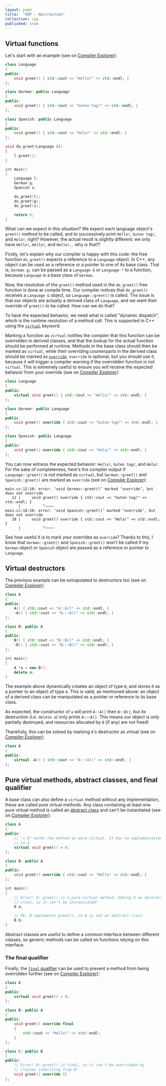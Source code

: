 ```yaml
---
layout: page
title:  "OOP - Abstraction"
collection: cpp
published: true
---
```


## Virtual functions

Let's start with an example (see on [Compiler Explorer][ce_no_virtual]):

```cpp
class Language
{
public:
    void greet() { std::cout << "Hello!" << std::endl; }
};

class German: public Language
{
public:
    void greet() { std::cout << "Guten tag!" << std::endl; }
};

class Spanish: public Language
{
public:
    void greet() { std::cout << "Hola!" << std::endl; }
};

void do_greet(Language &l)
{
    l.greet();
}

int main()
{
    Language l;
    German g;
    Spanish s;

    do_greet(l);
    do_greet(g);
    do_greet(s);

    return 0;
}
```

What can we expect in this situation? We expect each language object's `greet()` method to be called, and to successively print `Hello!`, `Guten tag!`, and `Hola!`, right? However, the actual result is slightly different: we only have `Hello!`, `Hello!`, and `Hello!`... why is that?!

Firstly, let's explain why our compiler is happy with this code: the free function `do_greet()` expects a reference to a `Language` object. In C++, any object can be used as a reference or a pointer to one of its base class. That is, `German g;` can be passed as a `Language &` or `Language *` to a function, because `Language` is a base class of `German`.

Now, the resolution of the `greet()` method used in the `do_greet()` free function is done at compile time. Our compiler notices that `do_greet()` receives a `Language &` object, so `Language::greet()` is called. The issue is that our objects are actually a derived class of `Language`, and we want their override of `greet()` to be called. How can we do that?

To have the expected behavior, we need what is called "dynamic dispatch", which is the runtime resolution of a method call. This is supported in C++ using the [`virtual`][virtual_cppref] keyword.

Marking a function as `virtual` notifies the compiler that this function can be overridden in derived classes, and that the lookup for the actual function should be performed at runtime. Methods in the base class should then be marked as `virtual`, while their overriding counterparts in the derived class should be marked as [`override`][override_cppref]. `override` is optional, but you should use it, because it will trigger a compiler warning if the overridden function is not `virtual`. This is extremely useful to ensure you will receive the expected behavior from your override (see on [Compiler Explorer][ce_virtual]):

```cpp
class Language
{
public:
    virtual void greet() { std::cout << "Hello!" << std::endl; }
};

class German: public Language
{
public:
    void greet() override { std::cout << "Guten tag!" << std::endl; }
};

class Spanish: public Language
{
public:
    void greet() override { std::cout << "Hola!" << std::endl; }
};
```

You can now witness the expected behavior: `Hello!`, `Guten tag!`, and `Hola!`. For the sake of completeness, here's the compiler output if `Language::greet()` is not marked as `virtual`, but `German::greet()` and `Spanish::greet()` are marked as `override` (see on [Compiler Explorer][ce_override_no_virtual]):

```
main.cc:12:10: error: ‘void German::greet()’ marked ‘override’, but does not override
   12 |     void greet() override { std::cout << "Guten tag!" << std::endl; }
      |          ^~~~~
main.cc:18:10: error: ‘void Spanish::greet()’ marked ‘override’, but does not override
   18 |     void greet() override { std::cout << "Hola!" << std::endl; }
      |          ^~~~~
```

See how useful it is to mark your overrides as `override`? Thanks to this, I know that `German::greet()` and `Spanish::greet()` won't be called if my `German` object or `Spanish` object are passed as a reference or pointer to `Language`.

## Virtual destructors

The previous example can be extrapolated to destructors too (see on [Compiler Explorer][ce_no_virtual_dtor]):

```cpp
class A
{
public:
    A() { std::cout << "A::A()" << std::endl; }
    ~A() { std::cout << "A::~A()" << std::endl; }
};

class B: public A
{
public:
    B() { std::cout << "B::B()" << std::endl; }
    ~B() { std::cout << "B::~B()" << std::endl; }
};

int main()
{
    A *a = new B();
    delete a;
}
```

The example above dynamically creates an object of type `B`, and stores it as a pointer to an object of type `A`. This is valid, as mentioned above: an object of a derived class can be manipulated as a pointer or reference to its base class.

As expected, the constructor of `a` will print `A::A()` then `B::B()`, but its destruction (i.e. `delete a`) only prints `A::~A()`. This means our object is only partially destroyed, and resources allocated by `B` (if any) are not freed!

Thankfully, this can be solved by marking `A`'s destructor as virtual (see on [Compiler Explorer][ce_virtual_dtor]):
```cpp
class A
{
public:
    virtual ~A() { std::cout << "A::~A()" << std::endl; }
};
```

## Pure virtual methods, abstract classes, and final qualifier

A base class can also define a `virtual` method without any implementation, these are called pure virtual methods. Any class containing at least one pure virtual method is called an [abstract class][abstract_class_cppref] and can't be instantiated (see on [Compiler Explorer][ce_abstract_class]):

```cpp
class A
{
public:
    // "= 0" marks the method as pure virtual. It has no implementation
    // in A.
    virtual void greet() = 0;
};

class B: public A
{
public:
    void greet() override { std::cout << "Hello" << std::endl; }
};

int main()
{
    // Error! A::greet() is a pure virtual method, making A an abstract
    // class, so it can't be instanciated!
    A a;

    // Ok, B implements greet(), so B is not an abstract class.
    B b;
}
```

Abstract classes are useful to define a common interface between different classes, so generic methods can be called on functions relying on this interface.

### The final qualifier

Finally, the [`final` qualifier][final_cppref] can be used to prevent a method from being overridden further (see on [Compiler Explorer][ce_final]):

```cpp
class A
{
public:
    virtual void greet() = 0;
};

class B: public A
{
public:
    void greet() override final
    {
        std::cout << "Hello!" << std::endl;
    }
};

class C: public B
{
public:
    // Error! B::greet() is final, so it can't be overridden by
    // classes inheriting from B!
    void greet() override {}
};
```

[virtual_cppref]: https://en.cppreference.com/w/cpp/language/virtual
[override_cppref]: https://en.cppreference.com/w/cpp/language/override
[abstract_class_cppref]: https://en.cppreference.com/w/cpp/language/abstract_class
[final_cppref]: https://en.cppreference.com/w/cpp/language/final

[ce_no_virtual]: https://godbolt.org/#g:!((g:!((g:!((h:codeEditor,i:(filename:'1',fontScale:14,fontUsePx:'0',j:1,lang:c%2B%2B,selection:(endColumn:2,endLineNumber:37,positionColumn:2,positionLineNumber:37,selectionStartColumn:2,selectionStartLineNumber:37,startColumn:2,startLineNumber:37),source:'%23include+%3Ciostream%3E%0A%0Aclass+Language%0A%7B%0Apublic:%0A++++void+greet()+%7B+std::cout+%3C%3C+%22Hello!!%22+%3C%3C+std::endl%3B+%7D%0A%7D%3B%0A%0Aclass+German:+public+Language%0A%7B%0Apublic:%0A++++void+greet()+%7B+std::cout+%3C%3C+%22Guten+tag!!%22+%3C%3C+std::endl%3B+%7D%0A%7D%3B%0A%0Aclass+Spanish:+public+Language%0A%7B%0Apublic:%0A++++void+greet()+%7B+std::cout+%3C%3C+%22Hola!!%22+%3C%3C+std::endl%3B+%7D%0A%7D%3B%0A%0Avoid+do_greet(Language+%26l)%0A%7B%0A++++l.greet()%3B%0A%7D%0A%0Aint+main()%0A%7B%0A++++Language+l%3B%0A++++German+g%3B%0A++++Spanish+s%3B%0A%0A++++do_greet(l)%3B%0A++++do_greet(g)%3B%0A++++do_greet(s)%3B%0A%0A++++return+0%3B%0A%7D'),l:'5',n:'0',o:'C%2B%2B+source+%231',t:'0')),k:59.6078431372549,l:'4',n:'0',o:'',s:0,t:'0'),(g:!((h:executor,i:(argsPanelShown:'1',compilationPanelShown:'0',compiler:g132,compilerName:'',compilerOutShown:'0',execArgs:'',execStdin:'',fontScale:14,fontUsePx:'0',j:1,lang:c%2B%2B,libs:!(),options:'-O0',overrides:!(),runtimeTools:!(),source:1,stdinPanelShown:'1',tree:0,wrap:'1'),l:'5',n:'0',o:'Executor+x86-64+gcc+13.2+(C%2B%2B,+Editor+%231)',t:'0')),k:40.3921568627451,l:'4',n:'0',o:'',s:0,t:'0')),l:'2',n:'0',o:'',t:'0')),version:4
[ce_virtual]: https://godbolt.org/#g:!((g:!((g:!((h:codeEditor,i:(filename:'1',fontScale:14,fontUsePx:'0',j:1,lang:c%2B%2B,selection:(endColumn:5,endLineNumber:12,positionColumn:5,positionLineNumber:12,selectionStartColumn:5,selectionStartLineNumber:12,startColumn:5,startLineNumber:12),source:'%23include+%3Ciostream%3E%0A%0Aclass+Language%0A%7B%0Apublic:%0A++++virtual+void+greet()+%7B+std::cout+%3C%3C+%22Hello!!%22+%3C%3C+std::endl%3B+%7D%0A%7D%3B%0A%0Aclass+German:+public+Language%0A%7B%0Apublic:%0A++++void+greet()+override+%7B+std::cout+%3C%3C+%22Guten+tag!!%22+%3C%3C+std::endl%3B+%7D%0A%7D%3B%0A%0Aclass+Spanish:+public+Language%0A%7B%0Apublic:%0A++++void+greet()+override+%7B+std::cout+%3C%3C+%22Hola!!%22+%3C%3C+std::endl%3B+%7D%0A%7D%3B%0A%0Avoid+do_greet(Language+%26l)%0A%7B%0A++++l.greet()%3B%0A%7D%0A%0Aint+main()%0A%7B%0A++++Language+l%3B%0A++++German+g%3B%0A++++Spanish+s%3B%0A%0A++++do_greet(l)%3B%0A++++do_greet(g)%3B%0A++++do_greet(s)%3B%0A%0A++++return+0%3B%0A%7D'),l:'5',n:'0',o:'C%2B%2B+source+%231',t:'0')),k:59.6078431372549,l:'4',n:'0',o:'',s:0,t:'0'),(g:!((h:executor,i:(argsPanelShown:'1',compilationPanelShown:'0',compiler:g132,compilerName:'',compilerOutShown:'0',execArgs:'',execStdin:'',fontScale:14,fontUsePx:'0',j:1,lang:c%2B%2B,libs:!(),options:'-O0',overrides:!(),runtimeTools:!(),source:1,stdinPanelShown:'1',tree:0,wrap:'1'),l:'5',n:'0',o:'Executor+x86-64+gcc+13.2+(C%2B%2B,+Editor+%231)',t:'0')),k:40.3921568627451,l:'4',n:'0',o:'',s:0,t:'0')),l:'2',n:'0',o:'',t:'0')),version:4
[ce_override_no_virtual]: https://godbolt.org/#g:!((g:!((g:!((h:codeEditor,i:(filename:'1',fontScale:14,fontUsePx:'0',j:1,lang:c%2B%2B,selection:(endColumn:5,endLineNumber:6,positionColumn:5,positionLineNumber:6,selectionStartColumn:5,selectionStartLineNumber:6,startColumn:5,startLineNumber:6),source:'%23include+%3Ciostream%3E%0A%0Aclass+Language%0A%7B%0Apublic:%0A++++void+greet()+%7B+std::cout+%3C%3C+%22Hello!!%22+%3C%3C+std::endl%3B+%7D%0A%7D%3B%0A%0Aclass+German:+public+Language%0A%7B%0Apublic:%0A++++void+greet()+override+%7B+std::cout+%3C%3C+%22Guten+tag!!%22+%3C%3C+std::endl%3B+%7D%0A%7D%3B%0A%0Aclass+Spanish:+public+Language%0A%7B%0Apublic:%0A++++void+greet()+override+%7B+std::cout+%3C%3C+%22Hola!!%22+%3C%3C+std::endl%3B+%7D%0A%7D%3B%0A%0Avoid+do_greet(Language+%26l)%0A%7B%0A++++l.greet()%3B%0A%7D%0A%0Aint+main()%0A%7B%0A++++Language+l%3B%0A++++German+g%3B%0A++++Spanish+s%3B%0A%0A++++do_greet(l)%3B%0A++++do_greet(g)%3B%0A++++do_greet(s)%3B%0A%0A++++return+0%3B%0A%7D'),l:'5',n:'0',o:'C%2B%2B+source+%231',t:'0')),k:59.6078431372549,l:'4',n:'0',o:'',s:0,t:'0'),(g:!((h:executor,i:(argsPanelShown:'1',compilationPanelShown:'0',compiler:g132,compilerName:'',compilerOutShown:'0',execArgs:'',execStdin:'',fontScale:14,fontUsePx:'0',j:1,lang:c%2B%2B,libs:!(),options:'-O0',overrides:!(),runtimeTools:!(),source:1,stdinPanelShown:'1',tree:0,wrap:'1'),l:'5',n:'0',o:'Executor+x86-64+gcc+13.2+(C%2B%2B,+Editor+%231)',t:'0')),k:40.3921568627451,l:'4',n:'0',o:'',s:0,t:'0')),l:'2',n:'0',o:'',t:'0')),version:4
[ce_no_virtual_dtor]: https://godbolt.org/#g:!((g:!((g:!((h:codeEditor,i:(filename:'1',fontScale:14,fontUsePx:'0',j:1,lang:c%2B%2B,selection:(endColumn:2,endLineNumber:21,positionColumn:2,positionLineNumber:21,selectionStartColumn:2,selectionStartLineNumber:21,startColumn:2,startLineNumber:21),source:'%23include+%3Ciostream%3E%0A%0Aclass+A%0A%7B%0Apublic:%0A++++A()+%7B+std::cout+%3C%3C+%22A::A()%22+%3C%3C+std::endl%3B+%7D%0A++++~A()+%7B+std::cout+%3C%3C+%22A::~A()%22+%3C%3C+std::endl%3B+%7D%0A%7D%3B%0A%0Aclass+B:+public+A%0A%7B%0Apublic:%0A++++B()+%7B+std::cout+%3C%3C+%22B::B()%22+%3C%3C+std::endl%3B+%7D%0A++++~B()+%7B+std::cout+%3C%3C+%22B::~B()%22+%3C%3C+std::endl%3B+%7D%0A%7D%3B%0A%0Aint+main()%0A%7B%0A++++A+*a+%3D+new+B()%3B%0A++++delete+a%3B%0A%7D'),l:'5',n:'0',o:'C%2B%2B+source+%231',t:'0')),k:59.6078431372549,l:'4',n:'0',o:'',s:0,t:'0'),(g:!((h:executor,i:(argsPanelShown:'1',compilationPanelShown:'0',compiler:g132,compilerName:'',compilerOutShown:'0',execArgs:'',execStdin:'',fontScale:14,fontUsePx:'0',j:1,lang:c%2B%2B,libs:!(),options:'-O0',overrides:!(),runtimeTools:!(),source:1,stdinPanelShown:'1',tree:0,wrap:'1'),l:'5',n:'0',o:'Executor+x86-64+gcc+13.2+(C%2B%2B,+Editor+%231)',t:'0')),k:40.3921568627451,l:'4',n:'0',o:'',s:0,t:'0')),l:'2',n:'0',o:'',t:'0')),version:4
[ce_virtual_dtor]: https://godbolt.org/#g:!((g:!((g:!((h:codeEditor,i:(filename:'1',fontScale:14,fontUsePx:'0',j:1,lang:c%2B%2B,selection:(endColumn:13,endLineNumber:7,positionColumn:13,positionLineNumber:7,selectionStartColumn:13,selectionStartLineNumber:7,startColumn:13,startLineNumber:7),source:'%23include+%3Ciostream%3E%0A%0Aclass+A%0A%7B%0Apublic:%0A++++A()+%7B+std::cout+%3C%3C+%22A::A()%22+%3C%3C+std::endl%3B+%7D%0A++++virtual+~A()+%7B+std::cout+%3C%3C+%22A::~A()%22+%3C%3C+std::endl%3B+%7D%0A%7D%3B%0A%0Aclass+B:+public+A%0A%7B%0Apublic:%0A++++B()+%7B+std::cout+%3C%3C+%22B::B()%22+%3C%3C+std::endl%3B+%7D%0A++++~B()+%7B+std::cout+%3C%3C+%22B::~B()%22+%3C%3C+std::endl%3B+%7D%0A%7D%3B%0A%0Aint+main()%0A%7B%0A++++A+*a+%3D+new+B()%3B%0A++++delete+a%3B%0A%7D'),l:'5',n:'0',o:'C%2B%2B+source+%231',t:'0')),k:59.6078431372549,l:'4',n:'0',o:'',s:0,t:'0'),(g:!((h:executor,i:(argsPanelShown:'1',compilationPanelShown:'0',compiler:g132,compilerName:'',compilerOutShown:'0',execArgs:'',execStdin:'',fontScale:14,fontUsePx:'0',j:1,lang:c%2B%2B,libs:!(),options:'-O0',overrides:!(),runtimeTools:!(),source:1,stdinPanelShown:'1',tree:0,wrap:'1'),l:'5',n:'0',o:'Executor+x86-64+gcc+13.2+(C%2B%2B,+Editor+%231)',t:'0')),k:40.3921568627451,l:'4',n:'0',o:'',s:0,t:'0')),l:'2',n:'0',o:'',t:'0')),version:4
[ce_abstract_class]: https://godbolt.org/#g:!((g:!((g:!((h:codeEditor,i:(filename:'1',fontScale:14,fontUsePx:'0',j:1,lang:c%2B%2B,selection:(endColumn:1,endLineNumber:3,positionColumn:1,positionLineNumber:3,selectionStartColumn:1,selectionStartLineNumber:3,startColumn:1,startLineNumber:3),source:'%23include+%3Ciostream%3E%0A%0Aclass+A%0A%7B%0Apublic:%0A++++//+%22%3D+0%22+marks+the+method+as+pure+virtual.+It+has+no+implementation%0A++++//+in+A.%0A++++virtual+void+greet()+%3D+0%3B%0A%7D%3B%0A%0Aclass+B:+public+A%0A%7B%0Apublic:%0A++++void+greet()+override+%7B+std::cout+%3C%3C+%22Hello%22+%3C%3C+std::endl%3B+%7D%0A%7D%3B%0A%0Aint+main()%0A%7B%0A++++//+Error!!+A::greet()+is+a+pure+virtual+method,+making+A+an+abstract%0A++++//+class,+so+it+can!'t+be+instanciated!!%0A++++A+a%3B%0A%0A++++//+Ok,+B+implements+greet(),+so+B+is+not+an+abstract+class.%0A++++B+b%3B%0A%7D'),l:'5',n:'0',o:'C%2B%2B+source+%231',t:'0')),k:59.6078431372549,l:'4',n:'0',o:'',s:0,t:'0'),(g:!((h:executor,i:(argsPanelShown:'1',compilationPanelShown:'0',compiler:g132,compilerName:'',compilerOutShown:'0',execArgs:'',execStdin:'',fontScale:14,fontUsePx:'0',j:1,lang:c%2B%2B,libs:!(),options:'-O0',overrides:!(),runtimeTools:!(),source:1,stdinPanelShown:'1',tree:0,wrap:'1'),l:'5',n:'0',o:'Executor+x86-64+gcc+13.2+(C%2B%2B,+Editor+%231)',t:'0')),k:40.3921568627451,l:'4',n:'0',o:'',s:0,t:'0')),l:'2',n:'0',o:'',t:'0')),version:4
[ce_final]: https://godbolt.org/#g:!((g:!((g:!((h:codeEditor,i:(filename:'1',fontScale:14,fontUsePx:'0',j:1,lang:c%2B%2B,selection:(endColumn:58,endLineNumber:21,positionColumn:58,positionLineNumber:21,selectionStartColumn:58,selectionStartLineNumber:21,startColumn:58,startLineNumber:21),source:'%23include+%3Ciostream%3E%0A%0Aclass+A%0A%7B%0Apublic:%0A++++virtual+void+greet()+%3D+0%3B%0A%7D%3B%0A%0Aclass+B:+public+A%0A%7B%0Apublic:%0A++++void+greet()+override+final%0A++++%7B%0A++++++++std::cout+%3C%3C+%22Hello!!%22+%3C%3C+std::endl%3B%0A++++%7D%0A%7D%3B%0A%0Aclass+C:+public+B%0A%7B%0Apublic:%0A++++//+Error!!+B::greet()+is+final,+so+it+can!'t+be+overridden+by%0A++++//+classes+inheriting+from+B!!%0A++++void+greet()+override+%7B%7D%0A%7D%3B'),l:'5',n:'0',o:'C%2B%2B+source+%231',t:'0')),k:59.6078431372549,l:'4',n:'0',o:'',s:0,t:'0'),(g:!((h:executor,i:(argsPanelShown:'1',compilationPanelShown:'0',compiler:g132,compilerName:'',compilerOutShown:'0',execArgs:'',execStdin:'',fontScale:14,fontUsePx:'0',j:1,lang:c%2B%2B,libs:!(),options:'-O0',overrides:!(),runtimeTools:!(),source:1,stdinPanelShown:'1',tree:0,wrap:'1'),l:'5',n:'0',o:'Executor+x86-64+gcc+13.2+(C%2B%2B,+Editor+%231)',t:'0')),k:40.3921568627451,l:'4',n:'0',o:'',s:0,t:'0')),l:'2',n:'0',o:'',t:'0')),version:4
